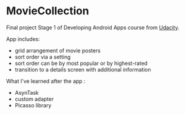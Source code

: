 # MovieCollection

 Final project Stage 1 of Developing Android Apps course from [Udacity](https://www.udacity.com/course/viewer#!/c-ud853/l-4353948561/m-4328734595).
 
 App includes:
  - grid arrangement of movie posters
  - sort order via a setting
  - sort order can be by most popular or by highest-rated
  - transition to a details screen with additional information
    
What I've learned after the app :
  - AsynTask
  - custom adapter
  - Picasso library
